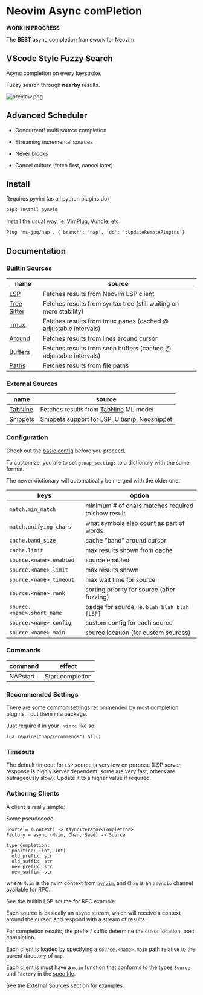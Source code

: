 # Neovim Async comPletion

**WORK IN PROGRESS**

The **BEST** async completion framework for Neovim

## VScode Style Fuzzy Search

Async completion on every keystroke.

Fuzzy search through **nearby** results.

![preview.png](https://raw.githubusercontent.com/ms-jpq/fast-comp/nvim/preview/screenshot.png)

## Advanced Scheduler

- Concurrent! multi source completion

- Streaming incremental sources

- Never blocks

- Cancel culture (fetch first, cancel later)

## Install

Requires pyvim (as all python plugins do)

```sh
pip3 install pynvim
```

Install the usual way, ie. [VimPlug](https://github.com/junegunn/vim-plug), [Vundle](https://github.com/VundleVim/Vundle.vim), etc

```VimL
Plug 'ms-jpq/nap', {'branch': 'nap', 'do': ':UpdateRemotePlugins'}
```

## Documentation

### Builtin Sources

| name                                                                                             | source                                                             |
| ------------------------------------------------------------------------------------------------ | ------------------------------------------------------------------ |
| [LSP](https://github.com/ms-jpq/nap/blob/nap/rplugin/python3/nap/clients/lsp.py)                 | Fetches results from Neovim LSP client                             |
| [Tree Sitter](https://github.com/ms-jpq/nap/blob/nap/rplugin/python3/nap/clients/tree_sitter.py) | Fetches results from syntax tree (still waiting on more stability) |
| [Tmux](https://github.com/ms-jpq/nap/blob/nap/rplugin/python3/nap/clients/tmux.py)               | Fetches results from tmux panes (cached @ adjustable intervals)    |
| [Around](https://github.com/ms-jpq/nap/blob/nap/rplugin/python3/nap/clients/around.py)           | Fetches results from lines around cursor                           |
| [Buffers](https://github.com/ms-jpq/nap/blob/nap/rplugin/python3/nap/clients/buffers.py)         | Fetches results from seen buffers (cached @ adjustable intervals)  |
| [Paths](https://github.com/ms-jpq/nap/blob/nap/rplugin/python3/nap/clients/paths.py)             | Fetches results from file paths                                    |

### External Sources

| name                                               | source                                                            |
| -------------------------------------------------- | ----------------------------------------------------------------- |
| [TabNine](https://github.com/ms-jpq/nap-t9)        | Fetches results from [TabNine](https://www.tabnine.com/) ML model |
| [Snippets](https://github.com/ms-jpq/nap-snippets) | Snippets support for [LSP](), [Ultisnip](), [Neosnippet]()        |

### Configuration

Check out the [basic config](https://github.com/ms-jpq/nap/blob/nap/config/config.json) before you proceed.

To customize, you are to set `g:nap_settings` to a dictionary with the same format.

The newer dictionary will automatically be merged with the older one.

| keys                       | option                                             |
| -------------------------- | -------------------------------------------------- |
| `match.min_match`          | minimum # of chars matches required to show result |
| `match.unifying_chars`     | what symbols also count as part of words           |
| `cache.band_size`          | cache "band" around cursor                         |
| `cache.limit`              | max results shown from cache                       |
| `source.<name>.enabled`    | source enabled                                     |
| `source.<name>.limit`      | max results shown                                  |
| `source.<name>.timeout`    | max wait time for source                           |
| `source.<name>.rank`       | sorting priority for source (after fuzzing)        |
| `source.<name>.short_name` | badge for source, ie. `blah blah blah [LSP]`       |
| `source.<name>.config`     | custom config for each source                      |
| `source.<name>.main`       | source location (for custom sources)               |

### Commands

| command  | effect           |
| -------- | ---------------- |
| NAPstart | Start completion |

### Recommended Settings

There are some [common settings recommended](https://github.com/ms-jpq/nap/blob/nap/lua/nap/recommends.lua) by most completion plugins. I put them in a package.

Just require it in your `.vimrc` like so:

```vimL
lua require("nap/recommends").all()
```

### Timeouts

The default timeout for `LSP` source is very low on purpose (LSP server response is highly server dependent, some are very fast, others are outrageously slow). Update it to a higher value if required.

### Authoring Clients

A client is really simple:

Some pseudocode:

```
Source = (Context) -> AsyncIterator<Completion>
Factory = async (Nvim, Chan, Seed) -> Source

type Completion:
  position: (int, int)
  old_prefix: str
  old_suffix: str
  new_prefix: str
  new_suffix: str
```

where `Nvim` is the nvim context from [`pynvim`](https://github.com/neovim/pynvim), and `Chan` is an `asyncio` channel available for RPC.

See the builtin LSP source for RPC example.

Each source is basically an async stream, which will receive a context around the cursor, and respond with a stream of results.

For completion results, the prefix / suffix determine the cusor location, post completion.

Each client is loaded by specifying a `source.<name>.main` path relative to the parent directory of `nap`.

Each client is must have a `main` function that conforms to the types `Source` and `Factory` in the [spec file](https://github.com/ms-jpq/nap/blob/nap/rplugin/python3/nap/shared/types.py).

See the External Sources section for examples.
